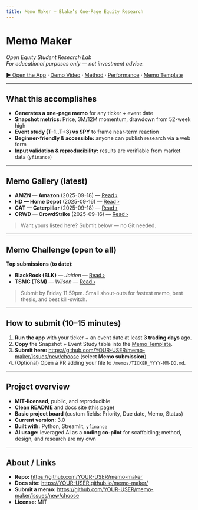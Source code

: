 ```yaml
---
title: Memo Maker — Blake’s One-Page Equity Research
---
```


# Memo Maker
*Open Equity Student Research Lab*  
_For educational purposes only — not investment advice._

[▶ Open the App](https://YOUR-STREAMLIT-APP-URL) · [Demo Video](https://youtu.be/YOUR-VIDEO-ID) · [Method](./method.html) · [Performance](./performance.html) · [Memo Template](./memo_template.html)

---

## What this accomplishes
- **Generates a one-page memo** for any ticker + event date
- **Snapshot metrics:** Price, 3M/12M momentum, drawdown from 52-week high
- **Event study (T-1..T+3) vs SPY** to frame near-term reaction
- **Beginner-friendly & accessible:** anyone can publish research via a web form
- **Input validation & reproducibility:** results are verifiable from market data (`yfinance`)

---

## Memo Gallery (latest)
- **AMZN — Amazon** (2025-09-18) — [Read ›](https://github.com/YOUR-USER/memo-maker/blob/main/memos/AMZN_2025-09-18.md)
- **HD — Home Depot** (2025-09-16) — [Read ›](https://github.com/YOUR-USER/memo-maker/blob/main/memos/HD_2025-09-16.md)
- **CAT — Caterpillar** (2025-09-18) — [Read ›](https://github.com/YOUR-USER/memo-maker/blob/main/memos/CAT_2025-09-18.md)
- **CRWD — CrowdStrike** (2025-09-16) — [Read ›](https://github.com/YOUR-USER/memo-maker/blob/main/memos/CRWD_2025-09-16.md)

> Want yours listed here? Submit below — no Git needed.

---

## Memo Challenge (open to all)
**Top submissions (to date):**
- **BlackRock (BLK)** — _Jaiden_ — [Read ›](https://github.com/YOUR-USER/memo-maker/blob/main/memos/BLK_YYYY-MM-DD.md)
- **TSMC (TSM)** — _Wilson_ — [Read ›](https://github.com/YOUR-USER/memo-maker/blob/main/memos/TSM_YYYY-MM-DD.md)

> Submit by Friday 11:59pm. Small shout-outs for fastest memo, best thesis, and best kill-switch.

---

## How to submit (10–15 minutes)
1. **Run the app** with your ticker + an event date at least **3 trading days** ago.  
2. **Copy** the Snapshot + Event Study table into the [Memo Template](./memo_template.html).  
3. **Submit here:** https://github.com/YOUR-USER/memo-maker/issues/new/choose (select **Memo submission**).  
4. (Optional) Open a PR adding your file to `/memos/TICKER_YYYY-MM-DD.md`.

---

## Project overview
- **MIT-licensed**, public, and reproducible
- **Clean README** and docs site (this page)
- **Basic project board** (custom fields: Priority, Due date, Memo, Status)
- **Current version:** 3.0
- **Built with:** Python, Streamlit, `yfinance`
- **AI usage:** leveraged AI as a **coding co-pilot** for scaffolding; method, design, and research are my own

---

## About / Links
- **Repo:** https://github.com/YOUR-USER/memo-maker  
- **Docs site:** https://YOUR-USER.github.io/memo-maker/  
- **Submit a memo:** https://github.com/YOUR-USER/memo-maker/issues/new/choose  
- **License:** MIT
